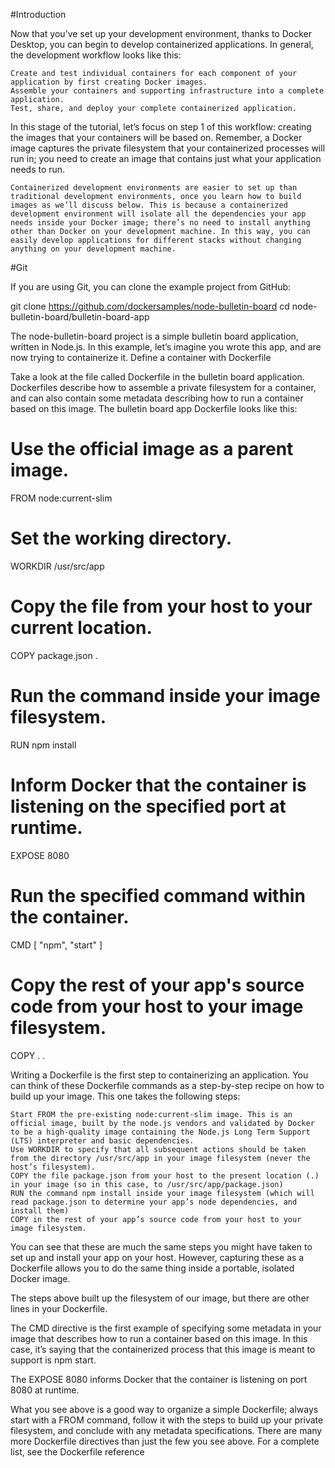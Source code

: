 #Introduction

Now that you’ve set up your development environment, thanks to Docker Desktop, you can begin to develop containerized applications. In general, the development workflow looks like this:

    Create and test individual containers for each component of your application by first creating Docker images.
    Assemble your containers and supporting infrastructure into a complete application.
    Test, share, and deploy your complete containerized application.

In this stage of the tutorial, let’s focus on step 1 of this workflow: creating the images that your containers will be based on. Remember, a Docker image captures the private filesystem that your containerized processes will run in; you need to create an image that contains just what your application needs to run.

    Containerized development environments are easier to set up than traditional development environments, once you learn how to build images as we’ll discuss below. This is because a containerized development environment will isolate all the dependencies your app needs inside your Docker image; there’s no need to install anything other than Docker on your development machine. In this way, you can easily develop applications for different stacks without changing anything on your development machine.



#Git

If you are using Git, you can clone the example project from GitHub:

git clone https://github.com/dockersamples/node-bulletin-board
cd node-bulletin-board/bulletin-board-app

The node-bulletin-board project is a simple bulletin board application, written in Node.js. In this example, let’s
imagine you wrote this app, and are now trying to containerize it. Define a container with Dockerfile

Take a look at the file called Dockerfile in the bulletin board application. Dockerfiles describe how to
assemble a private filesystem for a container, and can also contain some metadata describing how to run
a container based on this image. The bulletin board app Dockerfile looks like this:


# Use the official image as a parent image.
FROM node:current-slim

# Set the working directory.
WORKDIR /usr/src/app

# Copy the file from your host to your current location.
COPY package.json .

# Run the command inside your image filesystem.
RUN npm install

# Inform Docker that the container is listening on the specified port at runtime.
EXPOSE 8080

# Run the specified command within the container.
CMD [ "npm", "start" ]

# Copy the rest of your app's source code from your host to your image filesystem.
COPY . .


Writing a Dockerfile is the first step to containerizing an application. You can think of these Dockerfile commands as a step-by-step recipe on how to build up your image. This one takes the following steps:

    Start FROM the pre-existing node:current-slim image. This is an official image, built by the node.js vendors and validated by Docker to be a high-quality image containing the Node.js Long Term Support (LTS) interpreter and basic dependencies.
    Use WORKDIR to specify that all subsequent actions should be taken from the directory /usr/src/app in your image filesystem (never the host’s filesystem).
    COPY the file package.json from your host to the present location (.) in your image (so in this case, to /usr/src/app/package.json)
    RUN the command npm install inside your image filesystem (which will read package.json to determine your app’s node dependencies, and install them)
    COPY in the rest of your app’s source code from your host to your image filesystem.

You can see that these are much the same steps you might have taken to set up and install your app on your host. However, capturing these as a Dockerfile allows you to do the same thing inside a portable, isolated Docker image.

The steps above built up the filesystem of our image, but there are other lines in your Dockerfile.

The CMD directive is the first example of specifying some metadata in your image that describes how to run a container based on this image. In this case, it’s saying that the containerized process that this image is meant to support is npm start.

The EXPOSE 8080 informs Docker that the container is listening on port 8080 at runtime.

What you see above is a good way to organize a simple Dockerfile; always start with a FROM command, follow it with the steps to build up your private filesystem, and conclude with any metadata specifications. There are many more Dockerfile directives than just the few you see above. For a complete list, see the Dockerfile reference

